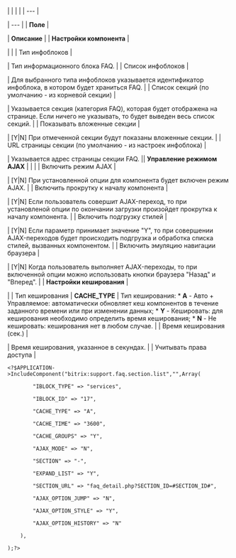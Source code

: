 |  |  |  |
| --- |

| --- |
| **Поле** |

| **Описание** |
| **Настройки компонента** |

| |
| Тип инфоблоков |

| Тип информационного блока FAQ. |
| Список инфоблоков |

| Для выбранного типа инфоблоков указывается идентификатор инфоблока, в котором будет храниться FAQ. |
| Список секций (по умолчанию - из корневой секции) |

| Указывается секция (категория FAQ), которая будет отображена на странице. Если ничего не указывать, то будет выведен весь список секций. |
| Показывать вложенные секции |

| [Y|N] При отмеченной секции будут показаны вложенные секции. |
| URL страницы секции (по умолчанию - из настроек инфоблока) |

| Указывается адрес страницы секции FAQ. || **Управление режимом AJAX** | | |
| Включить режим AJAX |

| [Y|N] При установленной опции для компонента будет включен режим AJAX. |
| Включить прокрутку к началу компонента |

| [Y|N] Если пользователь совершит AJAX-переход, то при установленой опции по окончании загрузки произойдет прокрутка к началу компонента. |
| Включить подгрузку стилей |

| [Y|N] Если параметр принимает значение "Y", то при совершении AJAX-переходов будет происходить подгрузка и обработка списка стилей, вызванных компонентом. |
| Включить эмуляцию навигации браузера |

| [Y|N] Когда пользователь выполняет AJAX-переходы, то при включенной опции можно использовать кнопки браузера "Назад" и "Вперед". |
| **Настройки кеширования** |

| |
 Тип кеширования | **CACHE\_TYPE** | Тип кеширования:  * **A** - Авто + Управляемое: автоматически обновляет кеш компонентов в течение заданного времени или при изменении данных; * **Y** - Кешировать: для кеширования необходимо определить время кеширования; * **N** - Не кешировать: кеширования нет в любом случае. |
| Время кеширования (сек.) |

| Время кеширования, указанное в секундах. |
| Учитывать права доступа |

```
<?$APPLICATION->IncludeComponent("bitrix:support.faq.section.list","",Array(

		"IBLOCK_TYPE" => "services", 

		"IBLOCK_ID" => "17", 

		"CACHE_TYPE" => "A", 

		"CACHE_TIME" => "3600",

		"CACHE_GROUPS" => "Y", 

		"AJAX_MODE" => "N", 

		"SECTION" => "-", 

		"EXPAND_LIST" => "Y", 

		"SECTION_URL" => "faq_detail.php?SECTION_ID=#SECTION_ID#", 

		"AJAX_OPTION_JUMP" => "N", 

		"AJAX_OPTION_STYLE" => "Y", 

		"AJAX_OPTION_HISTORY" => "N" 

	),

);?>


```